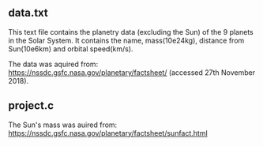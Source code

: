 ## data.txt

This text file contains the planetry data (excluding the Sun) of the 9 planets in the Solar System.
It contains the name, mass(10e24kg), distance from Sun(10e6km) and orbital speed(km/s).

The data was aquired from: 
https://nssdc.gsfc.nasa.gov/planetary/factsheet/ (accessed 27th November 2018).

## project.c

The Sun's mass was auired from:
https://nssdc.gsfc.nasa.gov/planetary/factsheet/sunfact.html 